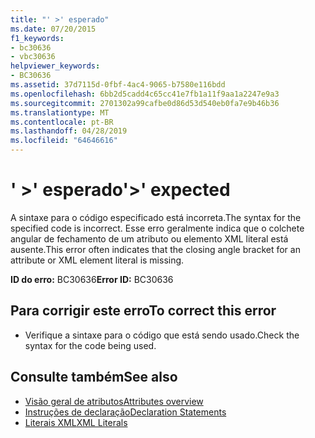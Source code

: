 ```yaml
---
title: "' >' esperado"
ms.date: 07/20/2015
f1_keywords:
- bc30636
- vbc30636
helpviewer_keywords:
- BC30636
ms.assetid: 37d7115d-0fbf-4ac4-9065-b7580e116bdd
ms.openlocfilehash: 6bb2d5cadd4c65cc41e7fb1a11f9aa1a2247e9a3
ms.sourcegitcommit: 2701302a99cafbe0d86d53d540eb0fa7e9b46b36
ms.translationtype: MT
ms.contentlocale: pt-BR
ms.lasthandoff: 04/28/2019
ms.locfileid: "64646616"
---
```

# <a name="-expected"></a><span data-ttu-id="41f9b-102">' >' esperado</span><span class="sxs-lookup"><span data-stu-id="41f9b-102">'>' expected</span></span>
<span data-ttu-id="41f9b-103">A sintaxe para o código especificado está incorreta.</span><span class="sxs-lookup"><span data-stu-id="41f9b-103">The syntax for the specified code is incorrect.</span></span> <span data-ttu-id="41f9b-104">Esse erro geralmente indica que o colchete angular de fechamento de um atributo ou elemento XML literal está ausente.</span><span class="sxs-lookup"><span data-stu-id="41f9b-104">This error often indicates that the closing angle bracket for an attribute or XML element literal is missing.</span></span>  
  
 <span data-ttu-id="41f9b-105">**ID do erro:** BC30636</span><span class="sxs-lookup"><span data-stu-id="41f9b-105">**Error ID:** BC30636</span></span>  
  
## <a name="to-correct-this-error"></a><span data-ttu-id="41f9b-106">Para corrigir este erro</span><span class="sxs-lookup"><span data-stu-id="41f9b-106">To correct this error</span></span>  
  
- <span data-ttu-id="41f9b-107">Verifique a sintaxe para o código que está sendo usado.</span><span class="sxs-lookup"><span data-stu-id="41f9b-107">Check the syntax for the code being used.</span></span>  
  
## <a name="see-also"></a><span data-ttu-id="41f9b-108">Consulte também</span><span class="sxs-lookup"><span data-stu-id="41f9b-108">See also</span></span>

- [<span data-ttu-id="41f9b-109">Visão geral de atributos</span><span class="sxs-lookup"><span data-stu-id="41f9b-109">Attributes overview</span></span>](~/docs/visual-basic/programming-guide/concepts/attributes/index.md)
- [<span data-ttu-id="41f9b-110">Instruções de declaração</span><span class="sxs-lookup"><span data-stu-id="41f9b-110">Declaration Statements</span></span>](~/docs/visual-basic/programming-guide/language-features/statements.md#declaration-statements)
- [<span data-ttu-id="41f9b-111">Literais XML</span><span class="sxs-lookup"><span data-stu-id="41f9b-111">XML Literals</span></span>](../../visual-basic/language-reference/xml-literals/index.md)
